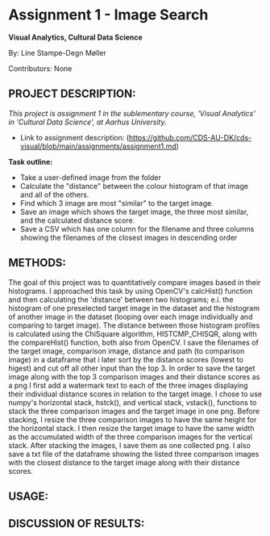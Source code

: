 # Assignment 1 - Image Search
**Visual Analytics, Cultural Data Science**

By: Line Stampe-Degn Møller

Contributors: None

## PROJECT DESCRIPTION:
*This project is assignment 1 in the sublementary course, 'Visual Analytics' in 'Cultural Data Science', at Aarhus University.*
- Link to assignment description: (https://github.com/CDS-AU-DK/cds-visual/blob/main/assignments/assignment1.md)

**Task outline:**
- Take a user-defined image from the folder
- Calculate the "distance" between the colour histogram of that image and all of the others.
- Find which 3 image are most "similar" to the target image.
- Save an image which shows the target image, the three most similar, and the calculated distance score.
- Save a CSV which has one column for the filename and three columns showing the filenames of the closest images in descending order

## METHODS:
The goal of this project was to quantitatively compare images based in their histograms. I approached this task by using OpenCV's calcHist() function and then calculating the 'distance' between two histograms; e.i. the histogram of one preselected target image in the dataset and the histogram of another image in the dataset (looping over each image individually and comparing to target image). The distance between those histogram profiles is calculated using the ChiSquare algorithm, HISTCMP_CHISQR, along with the compareHist() function, both also from OpenCV. I save the filenames of the target image, comparison image, distance and path (to comparison image) in a dataframe that i later sort by the distance scores (lowest to higest) and cut off all other input than the top 3. 
In order to save the target image along with the top 3 comparison images and their distance scores as a png I first add a watermark text to each of the three images displaying their individual distance scores in relation to the target image. I chose to use numpy's horizontal stack, hstck(), and vertical stack, vstack(), functions to stack the three comparison images and the target image in one png. Before stacking, I resize the three comparison images to have the same height for the horizontal stack. I then resize the target image to have the same width as the accumulated width of the three comparison images for the vertical stack. After stacking the images, I save them as one collected png. I also save a txt file of the dataframe showing the listed three comparison images with the closest distance to the target image along with their distance scores.

## USAGE:


## DISCUSSION OF RESULTS:

